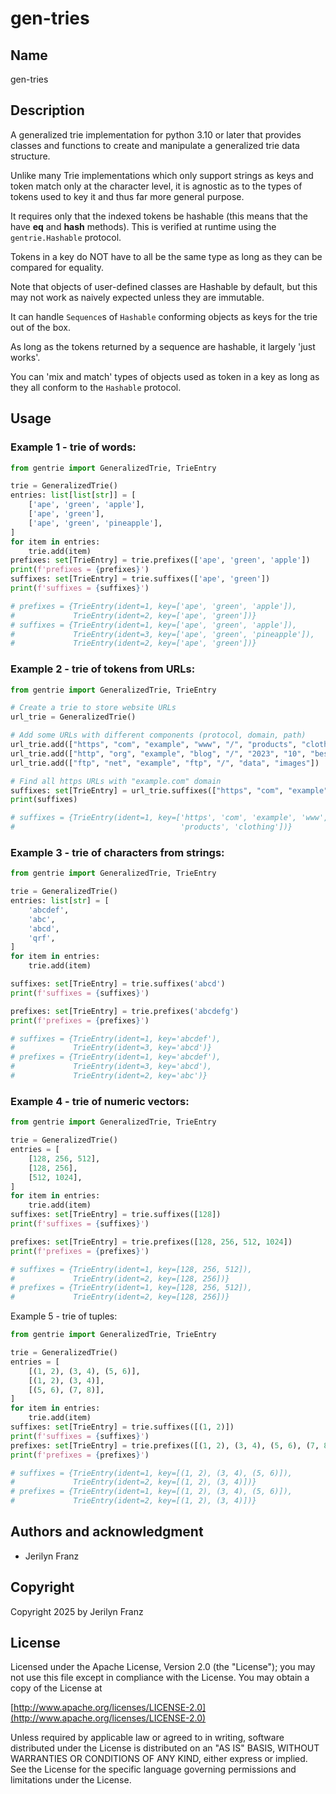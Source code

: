 # gen-tries

## Name

gen-tries

## Description

A generalized trie implementation for python 3.10 or later that provides classes and
functions to create and manipulate a generalized trie data structure. 

Unlike many Trie implementations which only support strings as keys
and token match only at the character level, it is agnostic as to the
types of tokens used to key it and thus far more general purpose.

It requires only that the indexed tokens be hashable (this means that the have
__eq__ and __hash__ methods). This is verified at runtime using the `gentrie.Hashable` protocol.

Tokens in a key do NOT have to all be the same type as long as they
can be compared for equality.

Note that objects of user-defined classes are Hashable by default, but this
may not work as naively expected unless they are immutable.

It can handle `Sequence`s of `Hashable` conforming objects as keys
for the trie out of the box.

As long as the tokens returned by a sequence are hashable, it largely 'just works'.

You can 'mix and match' types of objects used as token in a key as
long as they all conform to the `Hashable` protocol.


## Usage

### Example 1 - trie of words:

```python
from gentrie import GeneralizedTrie, TrieEntry

trie = GeneralizedTrie()
entries: list[list[str]] = [
    ['ape', 'green', 'apple'],
    ['ape', 'green'],
    ['ape', 'green', 'pineapple'],
]
for item in entries:
    trie.add(item)
prefixes: set[TrieEntry] = trie.prefixes(['ape', 'green', 'apple'])
print(f'prefixes = {prefixes}')
suffixes: set[TrieEntry] = trie.suffixes(['ape', 'green'])
print(f'suffixes = {suffixes}')

# prefixes = {TrieEntry(ident=1, key=['ape', 'green', 'apple']),
#             TrieEntry(ident=2, key=['ape', 'green'])}
# suffixes = {TrieEntry(ident=1, key=['ape', 'green', 'apple']),
#             TrieEntry(ident=3, key=['ape', 'green', 'pineapple']),
#             TrieEntry(ident=2, key=['ape', 'green'])}
```

### Example 2 - trie of tokens from URLs:

```python
from gentrie import GeneralizedTrie, TrieEntry

# Create a trie to store website URLs
url_trie = GeneralizedTrie()

# Add some URLs with different components (protocol, domain, path)
url_trie.add(["https", "com", "example", "www", "/", "products", "clothing"])
url_trie.add(["http", "org", "example", "blog", "/", "2023", "10", "best-laptops"])
url_trie.add(["ftp", "net", "example", "ftp", "/", "data", "images"])

# Find all https URLs with "example.com" domain
suffixes: set[TrieEntry] = url_trie.suffixes(["https", "com", "example"])
print(suffixes)

# suffixes = {TrieEntry(ident=1, key=['https', 'com', 'example', 'www', '/',
#                                     'products', 'clothing'])}
```

### Example 3 - trie of characters from strings:
```python
from gentrie import GeneralizedTrie, TrieEntry

trie = GeneralizedTrie()
entries: list[str] = [
    'abcdef',
    'abc',
    'abcd',
    'qrf',
]
for item in entries:
    trie.add(item)

suffixes: set[TrieEntry] = trie.suffixes('abcd')
print(f'suffixes = {suffixes}')

prefixes: set[TrieEntry] = trie.prefixes('abcdefg')
print(f'prefixes = {prefixes}')

# suffixes = {TrieEntry(ident=1, key='abcdef'),
#             TrieEntry(ident=3, key='abcd')}
# prefixes = {TrieEntry(ident=1, key='abcdef'),
#             TrieEntry(ident=3, key='abcd'),
#             TrieEntry(ident=2, key='abc')}
```

### Example 4 - trie of numeric vectors:

```python
from gentrie import GeneralizedTrie, TrieEntry

trie = GeneralizedTrie()
entries = [
    [128, 256, 512],
    [128, 256],
    [512, 1024],
]
for item in entries:
    trie.add(item)
suffixes: set[TrieEntry] = trie.suffixes([128])
print(f'suffixes = {suffixes}')

prefixes: set[TrieEntry] = trie.prefixes([128, 256, 512, 1024])
print(f'prefixes = {prefixes}')

# suffixes = {TrieEntry(ident=1, key=[128, 256, 512]),
#             TrieEntry(ident=2, key=[128, 256])}
# prefixes = {TrieEntry(ident=1, key=[128, 256, 512]),
#             TrieEntry(ident=2, key=[128, 256])}
```

Example 5 - trie of tuples:

```python
from gentrie import GeneralizedTrie, TrieEntry

trie = GeneralizedTrie()
entries = [
    [(1, 2), (3, 4), (5, 6)],
    [(1, 2), (3, 4)],
    [(5, 6), (7, 8)],
]
for item in entries:
    trie.add(item)
suffixes: set[TrieEntry] = trie.suffixes([(1, 2)])
print(f'suffixes = {suffixes}')
prefixes: set[TrieEntry] = trie.prefixes([(1, 2), (3, 4), (5, 6), (7, 8)])
print(f'prefixes = {prefixes}')

# suffixes = {TrieEntry(ident=1, key=[(1, 2), (3, 4), (5, 6)]),
#             TrieEntry(ident=2, key=[(1, 2), (3, 4)])}
# prefixes = {TrieEntry(ident=1, key=[(1, 2), (3, 4), (5, 6)]),
#             TrieEntry(ident=2, key=[(1, 2), (3, 4)])}
```

## Authors and acknowledgment

- Jerilyn Franz

## Copyright

Copyright 2025 by Jerilyn Franz

## License

Licensed under the Apache License, Version 2.0 (the "License");
you may not use this file except in compliance with the License.
You may obtain a copy of the License at

[http://www.apache.org/licenses/LICENSE-2.0](http://www.apache.org/licenses/LICENSE-2.0)

Unless required by applicable law or agreed to in writing, software
distributed under the License is distributed on an "AS IS" BASIS,
WITHOUT WARRANTIES OR CONDITIONS OF ANY KIND, either express or implied.
See the License for the specific language governing permissions and
limitations under the License.
